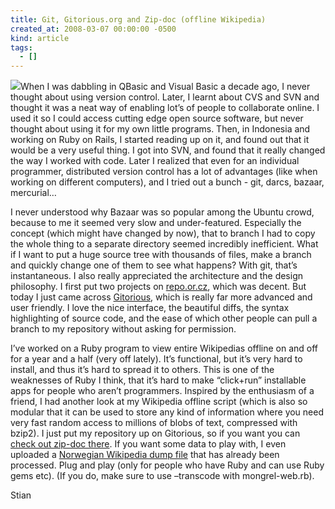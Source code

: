 ```yaml
---
title: Git, Gitorious.org and Zip-doc (offline Wikipedia)
created_at: 2008-03-07 00:00:00 -0500
kind: article
tags:
  - []
---
```


![](http://lh3.google.com/shaklev/R9HuVyFSuWI/AAAAAAAABWA/7QkI1IQbt_w/8c09949d_overview)When
I was dabbling in QBasic and Visual Basic a decade ago, I never thought
about using version control. Later, I learnt about CVS and SVN and
thought it was a neat way of enabling lot’s of people to collaborate
online. I used it so I could access cutting edge open source software,
but never thought about using it for my own little programs. Then, in
Indonesia and working on Ruby on Rails, I started reading up on it, and
found out that it would be a very useful thing. I got into SVN, and
found that it really changed the way I worked with code. Later I
realized that even for an individual programmer, distributed version
control has a lot of advantages (like when working on different
computers), and I tried out a bunch - git, darcs, bazaar, mercurial…

I never understood why Bazaar was so popular among the Ubuntu crowd,
because to me it seemed very slow and under-featured. Especially the
concept (which might have changed by now), that to branch I had to copy
the whole thing to a separate directory seemed incredibly inefficient.
What if I want to put a huge source tree with thousands of files, make a
branch and quickly change one of them to see what happens? With git,
that’s instantaneous. I also really appreciated the architecture and the
design philosophy. I first put two projects on
[repo.or.cz](http://repo.or.cz), which was decent. But today I just came
across [Gitorious](http://gitorious.org), which is really far more
advanced and user friendly. I love the nice interface, the beautiful
diffs, the syntax highlighting of source code, and the ease of which
other people can pull a branch to my repository without asking for
permission.

I’ve worked on a Ruby program to view entire Wikipedias offline on and
off for a year and a half (very off lately). It’s functional, but it’s
very hard to install, and thus it’s hard to spread it to others. This is
one of the weaknesses of Ruby I think, that it’s hard to make
“click+run” installable apps for people who aren’t programmers. Inspired
by the enthusiasm of a friend, I had another look at my Wikipedia
offline script (which is also so modular that it can be used to store
any kind of information where you need very fast random access to
millions of blobs of text, compressed with bzip2). I just put my
repository up on Gitorious, so if you want you can [check out zip-doc
there](http://gitorious.org/projects/zip-doc). If you want some data to
play with, I even uploaded a [Norwegian Wikipedia dump
file](http://reganmian.net/files/no.zdump) that has already been
processed. Plug and play (only for people who have Ruby and can use Ruby
gems etc). (If you do, make sure to use –transcode with mongrel-web.rb).

Stian
